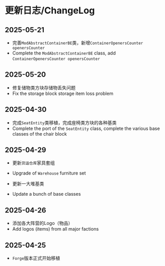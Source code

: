 # 更新日志/ChangeLog
## 2025-05-21
- 完善`ModAbstractContainerBE`类，新增`ContainerOpenersCounter openersCounter`
- Complete the `ModAbstractContainerBE` class, add `ContainerOpenersCounter openersCounter`

## 2025-05-20
- 修复储物类方块存储物丢失问题
- Fix the storage block storage item loss problem

## 2025-04-30
- 完成`SeatEntity`类移植，完成座椅类方块的各种基类
- Complete the port of the `SeatEntity` class, complete the various base classes of the chair block

## 2025-04-29
- 更新`货运仓库`家具套组
- Upgrade of `Warehouse` furniture set

- 更新一大堆基类
- Update a bunch of base classes

## 2025-04-26
- 添加各大阵营的Logo（物品）
- Add logos (items) from all major factions

## 2025-04-25
- `Forge`版本正式开始移植